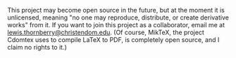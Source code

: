 This project may become open source in the future, but at the moment it is unlicensed, meaning "no one may reproduce, distribute, or create derivative works" from it. If you want to join this project as a collaborator, email me at lewis.thornberry@christendom.edu. (Of course, MikTeX, the project Cdomtex uses to compile LaTeX to PDF, is completely open source, and I claim no rights to it.)
